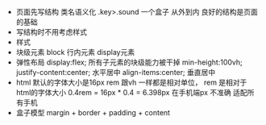 - 页面先写结构
  类名语义化 .key>.sound 一个盒子
  从外到内
  良好的结构是页面的基础   
- 写结构时不用考虑样式
- 样式
 - 块级元素 block 
   行内元素 display元素
 - 弹性布局
   display:flex;
   所有子元素的块级能力被干掉
   min-height:100vh;
   justify-content:center; 水平居中
   align-items:center; 垂直居中
 - html 默认的字体大小是16px
   rem 跟vh 一样都是相对单位，
   rem 是相对于html的字体大小
   0.4rem = 16px * 0.4 = 6.398px
   在手机端px 不准确 适配所有手机
 - 盒子模型
   margin + border + padding + content
   